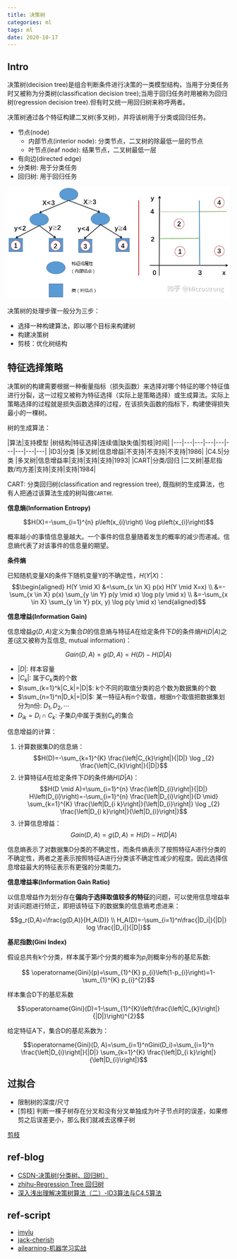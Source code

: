 ```yaml
---
title: 决策树
categories: ml
tags: ml
date: 2020-10-17
---
```


## Intro

决策树(decision tree)是组合判断条件进行决策的一类模型结构，当用于分类任务时又被称为分类树(classification decision tree);当用于回归任务时用被称为回归树(regression decision tree).但有时又统一用回归树来称呼两者。

决策树通过各个特征构建二叉树(多叉树)，并将该树用于分类或回归任务。

- 节点(node)
    - 内部节点(interior node): 分类节点，二叉树的除最低一层的节点
    - 叶节点(leaf node): 结果节点，二叉树最低一层
- 有向边(directed edge)
- 分类树:  用于分类任务
- 回归树: 用于回归任务

![decision_tree_intro](imgs/decision_tree_intro.jpg)

决策树的处理步骤一般分为三步：

- 选择一种构建算法，即以哪个目标来构建树
- 构建决策树
- 剪枝：优化树结构

## 特征选择策略

决策树的构建需要根据一种衡量指标（损失函数）来选择对哪个特征的哪个特征值进行分裂，这一过程又被称为特征选择（实际上是策略选择）或生成算法。实际上策略选择的过程就是损失函数选择的过程，在该损失函数的指标下，构建使得损失最小的一棵树。

树的生成算法：

|算法|支持模型 |树结构|特征选择|连续值|缺失值|剪枝|时间|
|---|---|---|---|---|---|---|---|---|
|ID3|分类 |多叉树|信息增益|不支持|不支持|不支持|1986|
|C4.5|分类 |多叉树|信息增益率|支持|支持|支持|1993|
|CART|分类/回归 |二叉树|基尼指数/均方差|支持|支持|支持|1984|


CART: 分类回归树(classification and regression tree), 既指树的生成算法，也有人把通过该算法生成的树叫做`CART树`.




**信息熵(Information Entropy)**

$$H(X)=-\sum_{i=1}^{n} p\left(x_{i}\right) \log p\left(x_{i}\right)$$

概率越小的事情信息量越大。一个事件的信息量随着发生的概率的减少而递减。信息熵代表了对该事件的信息量的期望。

**条件熵**

已知随机变量X的条件下随机变量Y的不确定性，$H(Y|X)$：
$$\begin{aligned}
H(Y \mid X) &=\sum_{x \in X} p(x) H(Y \mid X=x) \\
&=-\sum_{x \in X} p(x) \sum_{y \in Y} p(y \mid x) \log p(y \mid x) \\
&=-\sum_{x \in X} \sum_{y \in Y} p(x, y) \log p(y \mid x)
\end{aligned}$$

**信息增益(Information Gain)**

信息增益$g(D,A)$定义为集合$D$的信息熵与特征$A$在给定条件下$D$的条件熵$H(D|A)$之差(这又被称为互信息, mutual information)：

$$Gain(D,A)=g(D,A)=H(D)-H(D|A)$$

- $|D|$: 样本容量
- $|C_k|$: 属于$C_k$类的个数
- $\sum_{k=1}^k|C_k|=|D|$: k个不同的取值分类的总个数为数据集的个数
- $\sum_{n=1}^n|D_k|=|D|$: 某一特征A有n个取值，根据n个取值把数据集划分为n份: $D_1, D_2, \cdots$
- $D_{ik}=D_i\cap C_k$: 子集$D_i$中属于类别$C_k$的集合

信息增益的计算：

1. 计算数据集D的信息熵：
$$H(D)=-\sum_{k=1}^{K} \frac{\left|C_{k}\right|}{|D|} \log _{2} \frac{\left|C_{k}\right|}{|D|}$$
2. 计算特征$A$在给定条件下$D$的条件熵$H(D|A)$：
$$H(D \mid A)=\sum_{i=1}^{n} \frac{\left|D_{i}\right|}{|D|} H\left(D_{i}\right)=-\sum_{i=1}^{n} \frac{\left|D_{i}\right|}{D \mid} \sum_{k=1}^{K} \frac{\left|D_{i k}\right|}{\left|D_{i}\right|} \log _{2} \frac{\left|D_{i k}\right|}{\left|D_{i}\right|}$$
3. 计算信息增益：
$$Gain(D,A)=g(D,A)=H(D)-H(D|A)$$

信息熵表示了对数据集D分类的不确定性，而条件熵表示了按照特征A进行分类的不确定性，两者之差表示按照特征A进行分类该不确定性减少的程度。因此选择信息增益最大的特征表示有更强的分类能力。



**信息增益率(Information Gain Ratio)**

以信息增益作为划分存在**偏向于选择取值较多的特征**的问题，可以使用信息增益率对该问题进行矫正，即把该特征下的数据集的信息熵考虑进来：

$$g_r(D,A)=\frac{g(D,A)}{H_A(D)}    \\
H_A(D)=-\sum_{i=1}^n\frac{|D_i|}{|D|} log \frac{|D_i|}{|D|}$$

**基尼指数(Gini Index)**

假设总共有k个分类，样本属于第$i$个分类的概率为$p_i$则概率分布的基尼系数:

$$ \operatorname{Gini}(p)=\sum_{1}^{K} p_{i}\left(1-p_{i}\right)=1-\sum_{1}^{K} p_{i}^{2}$$

样本集合D下的基尼系数

$$\operatorname{Gini}(D)=1-\sum_{1}^{K}\left(\frac{\left|C_{k}\right|}{|D|}\right)^{2}$$

给定特征A下，集合D的基尼系数为：

$$\operatorname{Gini}(D, A)=\sum_{i=1}^nGini(D_i)=\sum_{i=1}^n \frac{\left|D_{i}\right|}{|D|} \sum_{k=1}^{K} \frac{\left|D_{i k}\right|}{\left|D_{i}\right|}$$

## 过拟合

- 限制树的深度/尺寸
- [剪枝] 判断一棵子树存在分叉和没有分叉单独成为叶子节点时的误差，如果修剪之后误差更小，那么我们就减去这棵子树

[剪枝](https://mp.weixin.qq.com/s?__biz=MzUyMTM5OTM2NA==&mid=2247485607&idx=1&sn=185f9f42219c3bec275b3e56fad1a448&chksm=f9daf58ccead7c9a0e43bf08b829736c355bc70e4b1d2e59498561ca9465cdec583f206a3825&scene=21#wechat_redirect)

## ref-blog

- [CSDN-决策树(分类树、回归树）](https://blog.csdn.net/weixin_36586536/article/details/80468426)
- [zhihu-Regression Tree 回归树](https://zhuanlan.zhihu.com/p/82054400)
- [深入浅出理解决策树算法（二）-ID3算法与C4.5算法](https://zhuanlan.zhihu.com/p/26760551)

## ref-script

- [imylu](https://github.com/tushushu/imylu/tree/master/imylu)
- [jack-cherish](https://github.com/Jack-Cherish/Machine-Learning)
- [ailearning-机器学习实战](https://github.com/apachecn/AiLearning)

